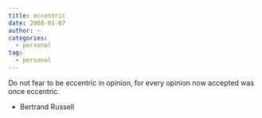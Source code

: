 ```yaml
---
title: eccentric
date: 2008-01-07
author: ~
categories:
  - personal
tag:
  - personal
---
```




Do not fear to be eccentric in opinion, for every opinion now accepted was once eccentric.
  - Bertrand Russell


 







